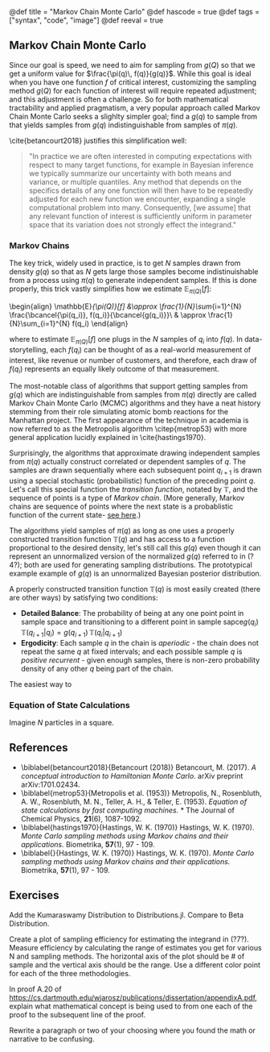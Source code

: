 @def title = "Markov Chain Monte Carlo"
@def hascode = true
@def tags = ["syntax", "code", "image"]
@def reeval = true


## Markov Chain Monte Carlo

Since our goal is speed, we need to aim for sampling from $g(Q)$ so that we get a uniform value for $\frac{\pi(q)\, f(q)}{g(q)}$.  While this goal is ideal when you have one function $f$ of critical interest, customizing the sampling method $g(Q)$ for each function of interest will require repeated adjustment; and this adjustment is often a challenge.  So for both mathematical tractability and applied pragmatism, a very popular approach called Markov Chain Monte Carlo seeks a slighlty simpler goal; find a $g(q)$ to sample from that yields samples from $g(q)$ indistinguishable from samples of $\pi(q)$. 

\cite{betancourt2018} justifies this simplification well:

> "In practice we are often interested in computing expectations with respect to many target functions, for example in Bayesian inference we typically summarize our uncertainty with both means and variance, or multiple quantiles.  Any method that depends on the specifics details of any one function will then have to be repeatedly adjusted for each new function we encounter, expanding a single computational problem into many. Consequently, [we assume] that any relevant function of interest is sufficiently uniform in parameter space that its variation does not strongly effect the integrand."

### Markov Chains

The key trick, widely used in practice, is to get $N$ samples drawn from density $g(q)$ so that as $N$ gets large those samples become indistinuishable from a process using $\pi(q)$ to generate independent samples.  If this is done properly, this trick vastly simplifies how we estimate $\mathbb{E}_{\pi(Q)}[f]$: 

\begin{align}
\mathbb{E}_{\pi(Q)}[f] &\approx \frac{1}{N}\sum_{i=1}^{N} \frac{\bcancel{\pi(q_i)}\, f(q_i)}{\bcancel{g(q_i)}}\\
    & \approx \frac{1}{N}\sum_{i=1}^{N} f(q_i)
\end{align}

where to estimate $\mathbb{E}_{\pi(Q)}[f]$ one plugs in the $N$ samples of $q_i$ into $f(q)$.  In data-storytelling, each $f(q_i)$ can be thought of as a real-world measurement of interest, like revenue or number of customers, and therefore, each draw of $f(q_i)$ represents an equally likely outcome of that measurement. 

The most-notable class of algorithms that support getting samples from $g(q)$  which are indistinguishable from samples from $\pi(q)$ directly are called Markov Chain Monte Carlo (MCMC) algorithms and they have a neat history stemming from their role simulating atomic bomb reactions for the Manhattan project.  The first appearance of the technique in academia is now referred to as the Metropolis algorithm \citep{metrop53} with more general application lucidly explained in \cite{hastings1970}.

Surprisingly, the algorithms that approximate drawing independent samples from $\pi(q)$ actually construct correlated or dependent samples of $q$.   The samples are drawn sequentially where each subsequent point $q_{i+1}$ is drawn using a special stochastic (probabilistic) function of the preceding point $q$.  Let's call this special function the _transition function_, notated by $\mathbb{T}$, and the sequence of points is a type of _Markov chain_.   (More generally, Markov chains are sequence of points where the next state is a probablistic function of the current state- [see here](https://en.wikipedia.org/wiki/Markov_chain).)

The algorithms yield samples of $\pi(q)$ as long as one uses a properly constructed transition function $\mathbb{T}(q)$ and has access to a function proportional to the desired density, let's still call this $g(q)$ even though it can represent an unnormalized version of the normalized $g(q)$ referred to in (?4?); both are used for generating sampling distributions.  The prototypical example example of $g(q)$ is an unnormalized Bayesian posterior distribution.  

A properly constructed transition function $\mathbb{T}(q)$ is most easily created (there are other ways) by satisfying two conditions:

* __Detailed Balance__:  The probability of being at any one point point in sample space and transitioning to a different point in sample sapce$g(q_{i}) \, \mathbb{T}(q_{i+1}|q_i) = g(q_{i+1}) \, \mathbb{T}(q_{i}|q_{i+1})$
* __Ergodicity__:  Each sample $q$ in the chain is _aperiodic_ - the chain does not repeat the same $q$ at fixed intervals; and each possible sample $q$ is _positive recurrent_ - given enough samples, there is non-zero probability density of any other $q$ being part of the chain. 

The easiest way to 

### Equation of State Calculations

Imagine $N$ particles in a square.





## References

* \biblabel{betancourt2018}{Betancourt (2018)} Betancourt, M. (2017). *A conceptual introduction to Hamiltonian Monte Carlo.* arXiv preprint arXiv:1701.02434.
* \biblabel{metrop53}{Metropolis et al. (1953)} Metropolis, N., Rosenbluth, A. W., Rosenbluth, M. N., Teller, A. H., & Teller, E. (1953). *Equation of state calculations by fast computing machines.* * The Journal of Chemical Physics, **21**(6), 1087-1092.
* \biblabel{hastings1970}{Hastings, W. K. (1970)} Hastings, W. K. (1970). *Monte Carlo sampling methods using Markov chains and their applications.* Biometrika, **57**(1), 97 - 109.
* \biblabel{}{Hastings, W. K. (1970)} Hastings, W. K. (1970). *Monte Carlo sampling methods using Markov chains and their applications.* Biometrika, **57**(1), 97 - 109.

## Exercises

Add the Kumaraswamy Distribution to Distributions.jl.  Compare to Beta Distribution.

Create a plot of sampling efficiency for estimating the integrand in (?7?).  Measure efficiency by calculating the range of estimates you get for various N and sampling methods. The horizontal axis of the plot should be # of sample and the vertical axis should be the range.  Use a different color point for each of the three methodologies.

In proof A.20 of https://cs.dartmouth.edu/wjarosz/publications/dissertation/appendixA.pdf, explain what mathematical concept is being used to from one each of the proof to the subsequent line of the proof.

Rewrite a paragraph or two of your choosing where you found the math or narrative to be confusing.  
